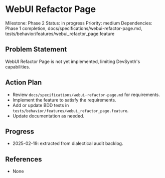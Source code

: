 # WebUI Refactor Page
Milestone: Phase 2
Status: in progress
Priority: medium
Dependencies: Phase 1 completion, docs/specifications/webui-refactor-page.md, tests/behavior/features/webui_refactor_page.feature

## Problem Statement
WebUI Refactor Page is not yet implemented, limiting DevSynth's capabilities.


## Action Plan
- Review `docs/specifications/webui-refactor-page.md` for requirements.
- Implement the feature to satisfy the requirements.
- Add or update BDD tests in `tests/behavior/features/webui_refactor_page.feature`.
- Update documentation as needed.

## Progress
- 2025-02-19: extracted from dialectical audit backlog.

## References
- None
